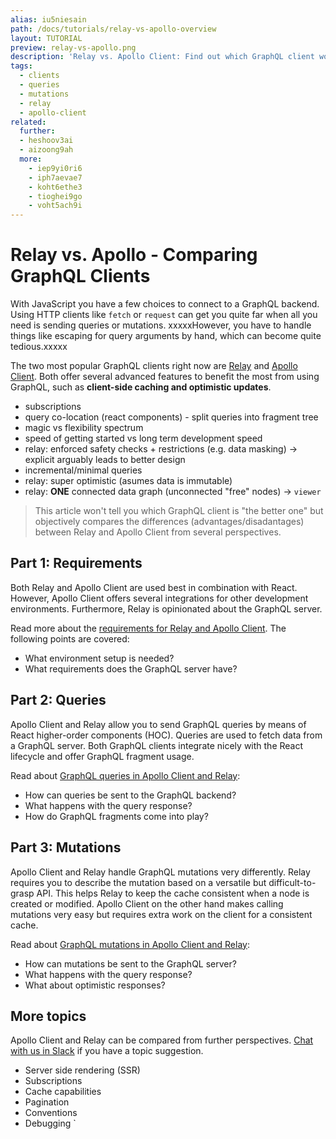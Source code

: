 ```yaml
---
alias: iu5niesain
path: /docs/tutorials/relay-vs-apollo-overview
layout: TUTORIAL
preview: relay-vs-apollo.png
description: 'Relay vs. Apollo Client: Find out which GraphQL client works best for you by learning about differences between Relay and Apollo Client.'
tags:
  - clients
  - queries
  - mutations
  - relay
  - apollo-client
related:
  further:
  - heshoov3ai
  - aizoong9ah
  more:
    - iep9yi0ri6
    - iph7aevae7
    - koht6ethe3
    - tioghei9go
    - voht5ach9i
---
```


# Relay vs. Apollo - Comparing GraphQL Clients

With JavaScript you have a few choices to connect to a GraphQL backend.
Using HTTP clients like `fetch` or `request` can get you quite far when all you need is sending queries or mutations. xxxxxHowever, you have to handle things like escaping for query arguments by hand, which can become quite tedious.xxxxx

The two most popular GraphQL clients right now are [Relay](https://facebook.github.io/relay/) and [Apollo Client](http://dev.apollodata.com/). Both offer several advanced features to benefit the most from using GraphQL, such as **client-side caching and optimistic updates**.

* subscriptions
* query co-location (react components) - split queries into fragment tree
* magic vs flexibility spectrum
* speed of getting started vs long term development speed
* relay: enforced safety checks + restrictions (e.g. data masking) -> explicit arguably leads to better design
* incremental/minimal queries
* relay: super optimistic (asumes data is immutable)
* relay: **ONE** connected data graph (unconnected "free" nodes) -> `viewer`

> This article won't tell you which GraphQL client is "the better one" but objectively compares the differences (advantages/disadantages) between Relay and Apollo Client from several perspectives.

## Part 1: Requirements

Both Relay and Apollo Client are used best in combination with React. However, Apollo Client offers several integrations for other development environments. Furthermore, Relay is opinionated about the GraphQL server.

Read more about the [requirements for Relay and Apollo Client](!alias-iep9yi0ri6). The following points are covered:

* What environment setup is needed?
* What requirements does the GraphQL server have?

## Part 2: Queries

Apollo Client and Relay allow you to send GraphQL queries by means of React higher-order components (HOC).
Queries are used to fetch data from a GraphQL server. Both GraphQL clients integrate nicely with the React lifecycle and offer GraphQL fragment usage.

Read about [GraphQL queries in Apollo Client and Relay](!alias-iph7aevae7):

* How can queries be sent to the GraphQL backend?
* What happens with the query response?
* How do GraphQL fragments come into play?

## Part 3: Mutations

Apollo Client and Relay handle GraphQL mutations very differently. Relay requires you to describe the mutation based on a versatile but difficult-to-grasp API. This helps Relay to keep the cache consistent when a node is created or modified. Apollo Client on the other hand makes calling mutations very easy but requires extra work on the client for a consistent cache.

Read about [GraphQL mutations in Apollo Client and Relay](!alias-koht6ethe3):

* How can mutations be sent to the GraphQL server?
* What happens with the query response?
* What about optimistic responses?


## More topics

Apollo Client and Relay can be compared from further perspectives. [Chat with us in Slack](https://slack.graph.cool) if you have a topic suggestion.

* Server side rendering (SSR)
* Subscriptions
* Cache capabilities
* Pagination
* Conventions
* Debugging
`